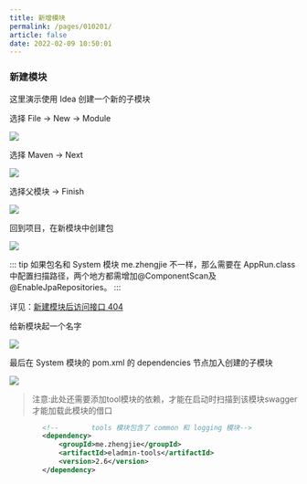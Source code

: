 ```yaml
---
title: 新增模块
permalink: /pages/010201/
article: false
date: 2022-02-09 10:50:01
---
```


### 新建模块

这里演示使用 Idea 创建一个新的子模块

选择 File -> New -> Module

![](/images/2020/06/25/20200606132523.jpg)

选择 Maven -> Next

![](/images/2020/06/25/20200606132934.jpg)

选择父模块 -> Finish

![](/images/2020/06/25/20200606133131.jpg)

回到项目，在新模块中创建包

![](/images/2020/06/25/20200606134124.jpg)

::: tip
如果包名和 System 模块 me.zhengjie 不一样，那么需要在 AppRun.class 中配置扫描路径，两个地方都需增加@ComponentScan及@EnableJpaRepositories。
:::

详见：[新建模块后访问接口 404](https://eladmin.vip/pages/020101/#%E6%96%B0%E5%BB%BA%E6%A8%A1%E5%9D%97%E5%90%8E%E8%AE%BF%E9%97%AE%E6%8E%A5%E5%8F%A3-404)

给新模块起一个名字

![](/images/2020/06/25/20200606134512.jpg)

最后在 System 模块的 pom.xml 的 dependencies 节点加入创建的子模块

![](/images/2020/06/25/20200606134610.jpg)

> 注意:此处还需要添加tool模块的依赖，才能在启动时扫描到该模块swagger才能加载此模块的借口
```xml
        <!--        tools 模块包含了 common 和 logging 模块-->
        <dependency>
            <groupId>me.zhengjie</groupId>
            <artifactId>eladmin-tools</artifactId>
            <version>2.6</version>
        </dependency>

```

<Vssue :title="$title" />
